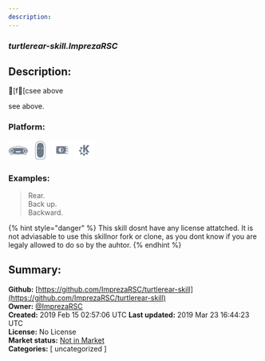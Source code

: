 ```yaml
---
description: 
---
```


### _turtlerear-skill.ImprezaRSC_  
## Description:  
[f[csee above

see above.  
  
  
### Platform:  
 ![Mark I](../.gitbook/assets/mark-1-icon.png)  ![Mark II](../.gitbook/assets/mark-2-icon.png)  ![Picroft](../.gitbook/assets/picroft-icon.png)  ![plasmoid](../.gitbook/assets/kde.png)   
### Examples:  
> Rear.  
> Back up.  
> Backward.  
  
{% hint style="danger" %}
This skill dosnt have any license attatched. It is not adviasable to use this skillnor fork or clone, as you dont know if you are legaly allowed to do so by the auhtor.
{% endhint %}
  
## Summary:  
**Github:** [https://github.com/ImprezaRSC/turtlerear-skill](https://github.com/ImprezaRSC/turtlerear-skill)  
**Owner:** [@ImprezaRSC](https://github.com/ImprezaRSC)  
**Created:** 2019 Feb 15 02:57:06 UTC  **Last updated:** 2019 Mar 23 16:44:23 UTC  
**License:** No License  
**Market status:** [Not in Market](https://market.mycroft.ai/skill/)  
**Categories:** [ uncategorized ]   
